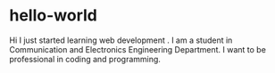 # hello-world

Hi 
I just started learning web development . I am a student in Communication and Electronics Engineering Department.
I want to be professional in coding and programming.
